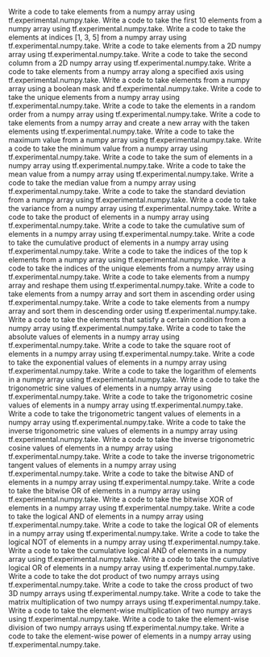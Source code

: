 Write a code to take elements from a numpy array using tf.experimental.numpy.take.
Write a code to take the first 10 elements from a numpy array using tf.experimental.numpy.take.
Write a code to take the elements at indices [1, 3, 5] from a numpy array using tf.experimental.numpy.take.
Write a code to take elements from a 2D numpy array using tf.experimental.numpy.take.
Write a code to take the second column from a 2D numpy array using tf.experimental.numpy.take.
Write a code to take elements from a numpy array along a specified axis using tf.experimental.numpy.take.
Write a code to take elements from a numpy array using a boolean mask and tf.experimental.numpy.take.
Write a code to take the unique elements from a numpy array using tf.experimental.numpy.take.
Write a code to take the elements in a random order from a numpy array using tf.experimental.numpy.take.
Write a code to take elements from a numpy array and create a new array with the taken elements using tf.experimental.numpy.take.
Write a code to take the maximum value from a numpy array using tf.experimental.numpy.take.
Write a code to take the minimum value from a numpy array using tf.experimental.numpy.take.
Write a code to take the sum of elements in a numpy array using tf.experimental.numpy.take.
Write a code to take the mean value from a numpy array using tf.experimental.numpy.take.
Write a code to take the median value from a numpy array using tf.experimental.numpy.take.
Write a code to take the standard deviation from a numpy array using tf.experimental.numpy.take.
Write a code to take the variance from a numpy array using tf.experimental.numpy.take.
Write a code to take the product of elements in a numpy array using tf.experimental.numpy.take.
Write a code to take the cumulative sum of elements in a numpy array using tf.experimental.numpy.take.
Write a code to take the cumulative product of elements in a numpy array using tf.experimental.numpy.take.
Write a code to take the indices of the top k elements from a numpy array using tf.experimental.numpy.take.
Write a code to take the indices of the unique elements from a numpy array using tf.experimental.numpy.take.
Write a code to take elements from a numpy array and reshape them using tf.experimental.numpy.take.
Write a code to take elements from a numpy array and sort them in ascending order using tf.experimental.numpy.take.
Write a code to take elements from a numpy array and sort them in descending order using tf.experimental.numpy.take.
Write a code to take the elements that satisfy a certain condition from a numpy array using tf.experimental.numpy.take.
Write a code to take the absolute values of elements in a numpy array using tf.experimental.numpy.take.
Write a code to take the square root of elements in a numpy array using tf.experimental.numpy.take.
Write a code to take the exponential values of elements in a numpy array using tf.experimental.numpy.take.
Write a code to take the logarithm of elements in a numpy array using tf.experimental.numpy.take.
Write a code to take the trigonometric sine values of elements in a numpy array using tf.experimental.numpy.take.
Write a code to take the trigonometric cosine values of elements in a numpy array using tf.experimental.numpy.take.
Write a code to take the trigonometric tangent values of elements in a numpy array using tf.experimental.numpy.take.
Write a code to take the inverse trigonometric sine values of elements in a numpy array using tf.experimental.numpy.take.
Write a code to take the inverse trigonometric cosine values of elements in a numpy array using tf.experimental.numpy.take.
Write a code to take the inverse trigonometric tangent values of elements in a numpy array using tf.experimental.numpy.take.
Write a code to take the bitwise AND of elements in a numpy array using tf.experimental.numpy.take.
Write a code to take the bitwise OR of elements in a numpy array using tf.experimental.numpy.take.
Write a code to take the bitwise XOR of elements in a numpy array using tf.experimental.numpy.take.
Write a code to take the logical AND of elements in a numpy array using tf.experimental.numpy.take.
Write a code to take the logical OR of elements in a numpy array using tf.experimental.numpy.take.
Write a code to take the logical NOT of elements in a numpy array using tf.experimental.numpy.take.
Write a code to take the cumulative logical AND of elements in a numpy array using tf.experimental.numpy.take.
Write a code to take the cumulative logical OR of elements in a numpy array using tf.experimental.numpy.take.
Write a code to take the dot product of two numpy arrays using tf.experimental.numpy.take.
Write a code to take the cross product of two 3D numpy arrays using tf.experimental.numpy.take.
Write a code to take the matrix multiplication of two numpy arrays using tf.experimental.numpy.take.
Write a code to take the element-wise multiplication of two numpy arrays using tf.experimental.numpy.take.
Write a code to take the element-wise division of two numpy arrays using tf.experimental.numpy.take.
Write a code to take the element-wise power of elements in a numpy array using tf.experimental.numpy.take.